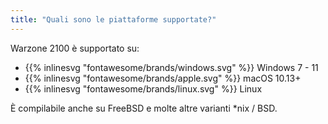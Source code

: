 ```yaml
---
title: "Quali sono le piattaforme supportate?"
---
```


Warzone 2100 è supportato su:

- {{% inlinesvg "fontawesome/brands/windows.svg" %}} Windows 7 - 11
- {{% inlinesvg "fontawesome/brands/apple.svg" %}} macOS 10.13+
- {{% inlinesvg "fontawesome/brands/linux.svg" %}} Linux

È compilabile anche su FreeBSD e molte altre varianti *nix / BSD.
